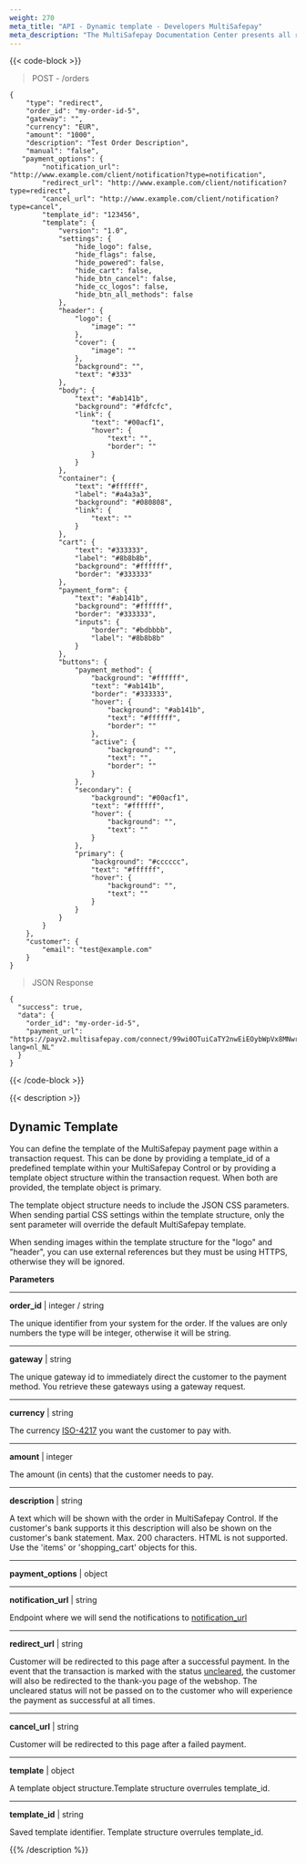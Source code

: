 ```yaml
---
weight: 270
meta_title: "API - Dynamic template - Developers MultiSafepay"
meta_description: "The MultiSafepay Documentation Center presents all relevant information about our Plugins and API. You can also find support pages for Payment Methods, Tools and General Questions as well as the contact details of our Support and Integration Teams."
---
```

{{< code-block >}}
> POST - /orders 

```shell
{
    "type": "redirect",
    "order_id": "my-order-id-5",
    "gateway": "",
    "currency": "EUR",
    "amount": "1000",
    "description": "Test Order Description",
    "manual": "false",
   "payment_options": {
        "notification_url": "http://www.example.com/client/notification?type=notification",
        "redirect_url": "http://www.example.com/client/notification?type=redirect",
        "cancel_url": "http://www.example.com/client/notification?type=cancel",
        "template_id": "123456",
        "template": {
            "version": "1.0",
            "settings": {
                "hide_logo": false,
                "hide_flags": false,
                "hide_powered": false,
                "hide_cart": false,
                "hide_btn_cancel": false,
                "hide_cc_logos": false,
                "hide_btn_all_methods": false
            },
            "header": {
                "logo": {
                    "image": ""
                },
                "cover": {
                    "image": ""
                },
                "background": "",
                "text": "#333"
            },
            "body": {
                "text": "#ab141b",
                "background": "#fdfcfc",
                "link": {
                    "text": "#00acf1",
                    "hover": {
                        "text": "",
                        "border": ""
                    }
                }
            },
            "container": {
                "text": "#ffffff",
                "label": "#a4a3a3",
                "background": "#080808",
                "link": {
                    "text": ""
                }
            },
            "cart": {
                "text": "#333333",
                "label": "#8b8b8b",
                "background": "#ffffff",
                "border": "#333333"
            },
            "payment_form": {
                "text": "#ab141b",
                "background": "#ffffff",
                "border": "#333333",
                "inputs": {
                    "border": "#bdbbbb",
                    "label": "#8b8b8b"
                }
            },
            "buttons": {
                "payment_method": {
                    "background": "#ffffff",
                    "text": "#ab141b",
                    "border": "#333333",
                    "hover": {
                        "background": "#ab141b",
                        "text": "#ffffff",
                        "border": ""
                    },
                    "active": {
                        "background": "",
                        "text": "",
                        "border": ""
                    }
                },
                "secondary": {
                    "background": "#00acf1",
                    "text": "#ffffff",
                    "hover": {
                        "background": "",
                        "text": ""
                    }
                },
                "primary": {
                    "background": "#cccccc",
                    "text": "#ffffff",
                    "hover": {
                        "background": "",
                        "text": ""
                    }
                }
            }
        }
    },
    "customer": {
        "email": "test@example.com"
    }
}
```

> JSON Response

```shell
{
  "success": true,
  "data": {
    "order_id": "my-order-id-5",
    "payment_url": "https://payv2.multisafepay.com/connect/99wi0OTuiCaTY2nwEiEOybWpVx8MNwrJ75c/?lang=nl_NL"
  }
}
```
{{< /code-block >}}

{{< description >}}
## Dynamic Template

You can define the template of the MultiSafepay payment page within a transaction request. This can be done by providing a template_id of a predefined template within your MultiSafepay Control or by providing a template object structure within the transaction request. When both are provided, the template object is primary.

The template object structure needs to include the JSON CSS parameters. When sending partial CSS settings within the template structure, only the sent parameter will override the default MultiSafepay template.

When sending images within the template structure for the "logo" and "header", you can use external references but they must be using HTTPS, otherwise they will be ignored.

**Parameters**

----------------

__order_id__ | integer / string

The unique identifier from your system for the order. If the values are only numbers the type will be integer, otherwise it will be string.

----------------
__gateway__ | string

The unique gateway id to immediately direct the customer to the payment method. You retrieve these gateways using a gateway request.

----------------
__currency__ | string

The currency [ISO-4217](https://www.iso.org/iso-4217-currency-codes.html) you want the customer to pay with. 

----------------
__amount__ | integer

The amount (in cents) that the customer needs to pay.

----------------
__description__ | string

A text which will be shown with the order in MultiSafepay Control. If the customer's bank supports it this description will also be shown on the customer's bank statement. Max. 200 characters. HTML is not supported. Use the 'items' or 'shopping_cart' objects for this.

----------------
__payment_options__ | object

----------------
__notification_url__ | string

Endpoint where we will send the notifications to [notification_url](/faq/api/how-does-the-notification-url-work)

----------------
__redirect_url__ | string

Customer will be redirected to this page after a successful payment. In the event that the transaction is marked with the status [uncleared](/faq/getting-started/glossary/#uncleared), the customer will also be redirected to the thank-you page of the webshop. The uncleared status will not be passed on to the customer who will experience the payment as successful at all times.

----------------
__cancel_url__ | string

Customer will be redirected to this page after a failed payment.

----------------
__template__ | object

A template object structure.Template structure overrules template_id.

----------------
__template_id__ | string

Saved template identifier. Template structure overrules template_id.


{{% /description %}}